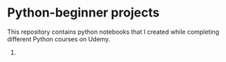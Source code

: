 # Python-beginner projects

This repository contains python notebooks that I created while completing different Python courses on Udemy.

1. 
